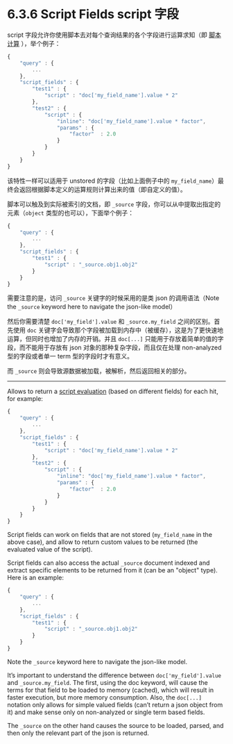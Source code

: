 # 6.3.6 Script Fields script 字段

script 字段允许你使用脚本去对每个查询结果的各个字段进行运算求知（即 [脚本计算](https://www.elastic.co/guide/en/elasticsearch/reference/current/modules-scripting.html) ），举个例子：

```javascript
{
    "query" : {
        ...
    },
    "script_fields" : {
        "test1" : {
            "script" : "doc['my_field_name'].value * 2"
        },
        "test2" : {
            "script" : {
                "inline": "doc['my_field_name'].value * factor",
                "params" : {
                    "factor"  : 2.0
                }
            }
        }
    }
}
```

该特性一样可以适用于 unstored 的字段（比如上面例子中的 `my_field_name`）最终会返回根据脚本定义的运算规则计算出来的值（即自定义的值）。

脚本可以触及到实际被索引的文档，即 `_source` 字段，你可以从中提取出指定的元素（`object` 类型的也可以），下面举个例子：

```javascript
{
    "query" : {
        ...
    },
    "script_fields" : {
        "test1" : {
            "script" : "_source.obj1.obj2"
        }
    }
}
```

需要注意的是，访问 `_source` 关键字的时候采用的是类 json 的调用语法（Note the `_source` keyword here to navigate the json-like model）

然后你需要清楚 `doc['my_field'].value` 和 `_source.my_field` 之间的区别。首先使用 `doc` 关键字会导致那个字段被加载到内存中（被缓存），这是为了更快速地运算，但同时也增加了内存的开销。并且 `doc[...]` 只能用于存放着简单的值的字段，而不能用于存放有 json 对象的那种复杂字段，而且仅在处理 non-analyzed 型的字段或者单一 term 型的字段时才有意义。

而 `_source` 则会导致源数据被加载，被解析，然后返回相关的部分。

***

Allows to return a [script evaluation](https://www.elastic.co/guide/en/elasticsearch/reference/current/modules-scripting.html) (based on different fields) for each hit, for example:

```javascript
{
    "query" : {
        ...
    },
    "script_fields" : {
        "test1" : {
            "script" : "doc['my_field_name'].value * 2"
        },
        "test2" : {
            "script" : {
                "inline": "doc['my_field_name'].value * factor",
                "params" : {
                    "factor"  : 2.0
                }
            }
        }
    }
}
```

Script fields can work on fields that are not stored (`my_field_name` in the above case), and allow to return custom values to be returned (the evaluated value of the script).

Script fields can also access the actual `_source` document indexed and extract specific elements to be returned from it (can be an "object" type). Here is an example:

```javascript
{
    "query" : {
        ...
    },
    "script_fields" : {
        "test1" : {
            "script" : "_source.obj1.obj2"
        }
    }
}
```

Note the `_source` keyword here to navigate the json-like model.

It’s important to understand the difference between `doc['my_field'].value` and `_source.my_field`. The first, using the doc keyword, will cause the terms for that field to be loaded to memory (cached), which will result in faster execution, but more memory consumption. Also, the `doc[...]` notation only allows for simple valued fields (can’t return a json object from it) and make sense only on non-analyzed or single term based fields.

The `_source` on the other hand causes the source to be loaded, parsed, and then only the relevant part of the json is returned.



